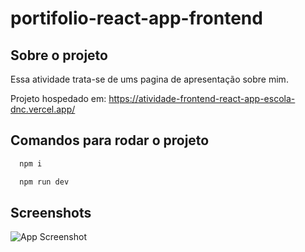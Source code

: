 # portifolio-react-app-frontend

## Sobre o projeto
Essa atividade trata-se de ums pagina de apresentação sobre mim.

Projeto hospedado em: https://atividade-frontend-react-app-escola-dnc.vercel.app/

## Comandos para rodar o projeto

```bash
  npm i
```
```bash
  npm run dev
```

## Screenshots
![App Screenshot](/public/picture_01.png)
